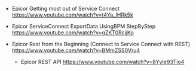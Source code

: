 * Epicor Getting most out of Service Connect https://www.youtube.com/watch?v=t4Ya_IHRk5k

* Epicor ServiceConnect ExportData UsingBPM StepByStep  https://www.youtube.com/watch?v=gZKT0RcjjKo

* Epicor Rest from the Beginning (Connect to Service Connect with REST) https://www.youtube.com/watch?v=BMmZSS0Vru4
  * Epicor REST API https://www.youtube.com/watch?v=8YyIe93Tio4
